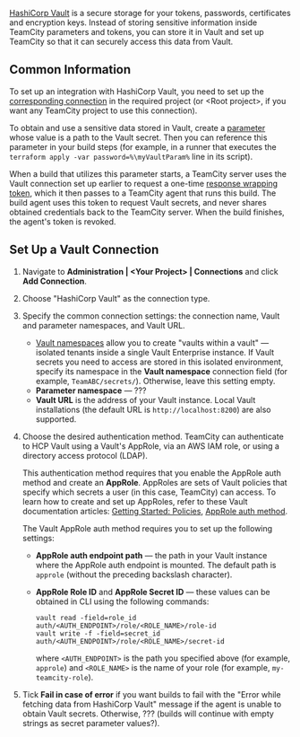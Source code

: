 [//]: # (title: HashiCorp Vault Intergration)

[HashiCorp Vault](https://www.vaultproject.io) is a secure storage for your tokens, passwords, certificates and encryption keys. Instead of storing sensitive information inside TeamCity parameters and tokens, you can store it in Vault and set up TeamCity so that it can securely access this data from Vault.

## Common Information

To set up an integration with HashiCorp Vault, you need to set up the [corresponding connection](configuring-connections.md) in the required project (or &lt;Root project&gt;, if you want any TeamCity project to use this connection).

To obtain and use a sensitive data stored in Vault, create a [parameter](configuring-build-parameters.md) whose value is a path to the Vault secret. Then you can reference this parameter in your build steps (for example, in a [](command-line.md) runner that executes the `terraform apply -var password=%\myVaultParam%` line in its script).

When a build that utilizes this parameter starts, a TeamCity server uses the Vault connection set up earlier to request a one-time [response wrapping token](https://developer.hashicorp.com/vault/docs/concepts/response-wrapping), which it then passes to a TeamCity agent that runs this build. The build agent uses this token to request Vault secrets, and never shares obtained credentials back to the TeamCity server. When the build finishes, the agent's token is revoked.

## Set Up a Vault Connection

1. Navigate to **Administration | &lt;Your Project&gt; | Connections** and click **Add Connection**.
2. Choose "HashiCorp Vault" as the connection type.
3. Specify the common connection settings: the connection name, Vault and parameter namespaces, and Vault URL.

   * [Vault namespaces](https://developer.hashicorp.com/vault/docs/enterprise/namespaces) allow you to create "vaults within a vault" — isolated tenants inside a single Vault Enterprise instance. If Vault secrets you need to access are stored in this isolated environment, specify its namespace in the **Vault namespace** connection field (for example, `TeamABC/secrets/`). Otherwise, leave this setting empty.
   * **Parameter namespace** — ???
   * **Vault URL** is the address of your Vault instance. Local Vault installations (the default URL is `http://localhost:8200`) are also supported.

4. Choose the desired authentication method. TeamCity can authenticate to HCP Vault using a Vault's AppRole, via an AWS IAM role, or using a directory access protocol (LDAP).

    <tabs>
    
    <tab title="AWS IAM Auth">
    
    </tab>
    
    <tab title="Vault AppRole">
    
    This authentication method requires that you enable the AppRole auth method and create an **AppRole**. AppRoles are sets of Vault policies that specify which secrets a user (in this case, TeamCity) can access. To learn how to create and set up AppRoles, refer to these Vault documentation articles: [Getting Started: Policies](https://developer.hashicorp.com/vault/tutorials/getting-started/getting-started-policies), [AppRole auth method](https://developer.hashicorp.com/vault/docs/auth/approle).
    
    The Vault AppRole auth method requires you to set up the following settings:
    
    * **AppRole auth endpoint path** — the path in your Vault instance where the AppRole auth endpoint is mounted. The default path is `approle` (without the preceding backslash character).
          
    * **AppRole Role ID** and **AppRole Secret ID** — these values can be obtained in CLI using the following commands:
          
        ```Plain Text
        vault read -field=role_id auth/<AUTH_ENDPOINT>/role/<ROLE_NAME>/role-id
        vault write -f -field=secret_id auth/<AUTH_ENDPOINT>/role/<ROLE_NAME>/secret-id  
        ```
              
        where `<AUTH_ENDPOINT>` is the path you specified above (for example, `approle`) and `<ROLE_NAME>` is the name of your role (for example, `my-teamcity-role`).
    
    </tab>
    
    <tab title="LDAP Auth">
    
    </tab>
    </tabs>

5. Tick **Fail in case of error** if you want builds to fail with the "Error while fetching data from HashiCorp Vault" message if the agent is unable to obtain Vault secrets. Otherwise, ??? (builds will continue with empty strings as secret parameter values?).
